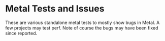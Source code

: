 # Metal Tests and Issues

These are various standalone metal tests to mostly show bugs in Metal.
A few projects may test perf. Note of course the bugs may have been fixed
since reported.

